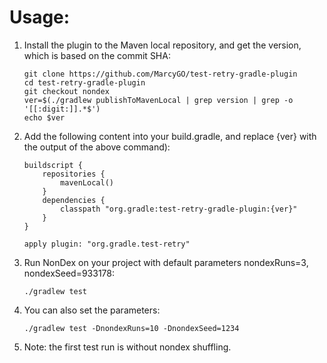 Usage:
============

1. Install the plugin to the Maven local repository, and get the version, which is based on the commit SHA:
    ```
    git clone https://github.com/MarcyGO/test-retry-gradle-plugin
    cd test-retry-gradle-plugin
    git checkout nondex
    ver=$(./gradlew publishToMavenLocal | grep version | grep -o '[[:digit:]].*$')
    echo $ver
    ```
2. Add the following content into your build.gradle, and replace {ver} with the output of the above command):
    ```
    buildscript {
        repositories {
            mavenLocal()
        }
        dependencies {
            classpath "org.gradle:test-retry-gradle-plugin:{ver}"
        }
    }

    apply plugin: "org.gradle.test-retry"
    ```
3. Run NonDex on your project with default parameters nondexRuns=3, nondexSeed=933178:
    ```
    ./gradlew test
4. You can also set the parameters:
    ```
    ./gradlew test -DnondexRuns=10 -DnondexSeed=1234
5. Note: the first test run is without nondex shuffling.
